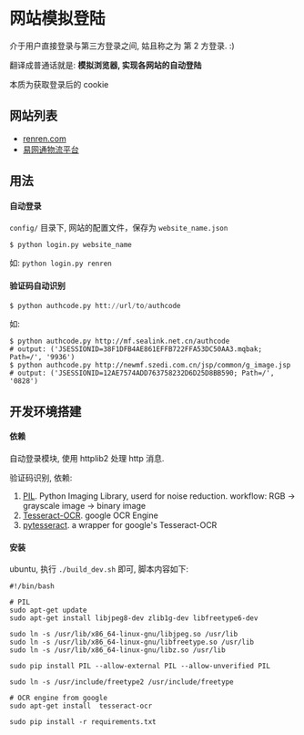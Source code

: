网站模拟登陆
============

介于用户直接登录与第三方登录之间, 姑且称之为 第 2 方登录. :)

翻译成普通话就是:
**模拟浏览器, 实现各网站的自动登陆**

本质为获取登录后的 cookie

## 网站列表

- [renren.com]()
- [易网通物流平台](http://mf.sealink.net.cn/)

## 用法

#### 自动登录

`config/` 目录下, 网站的配置文件，保存为 `website_name.json`

```shell
$ python login.py website_name
```

如: `python login.py renren`

#### 验证码自动识别

```python
$ python authcode.py htt://url/to/authcode
```

如:

```shell
$ python authcode.py http://mf.sealink.net.cn/authcode
# output: ('JSESSIONID=38F1DFB4AE861EFFB722FFA53DC50AA3.mqbak; Path=/', '9936')
$ python authcode.py http://newmf.szedi.com.cn/jsp/common/g_image.jsp
# output: ('JSESSIONID=12AE7574ADD763758232D6D25D8BB590; Path=/', '0828')
```

## 开发环境搭建

#### 依赖

自动登录模块, 使用 httplib2 处理 http 消息.

验证码识别, 依赖:

1. [PIL](http://effbot.org/imagingbook/pil-index.htm).
    Python Imaging Library, userd for noise reduction. workflow: RGB -> grayscale image -> binary image
2. [Tesseract-OCR](https://github.com/justin/tesseract-ocr). google OCR Engine
3. [pytesseract](https://github.com/madmaze/pytesseract). a wrapper for google's Tesseract-OCR


#### 安装

ubuntu, 执行 `./build_dev.sh` 即可, 脚本内容如下:

```shell
#!/bin/bash

# PIL
sudo apt-get update
sudo apt-get install libjpeg8-dev zlib1g-dev libfreetype6-dev

sudo ln -s /usr/lib/x86_64-linux-gnu/libjpeg.so /usr/lib
sudo ln -s /usr/lib/x86_64-linux-gnu/libfreetype.so /usr/lib
sudo ln -s /usr/lib/x86_64-linux-gnu/libz.so /usr/lib

sudo pip install PIL --allow-external PIL --allow-unverified PIL

sudo ln -s /usr/include/freetype2 /usr/include/freetype

# OCR engine from google
sudo apt-get install  tesseract-ocr

sudo pip install -r requirements.txt
```
